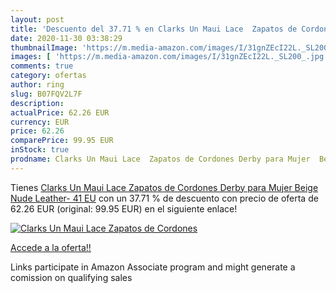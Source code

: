 ```yaml
---
layout: post
title: 'Descuento del 37.71 % en Clarks Un Maui Lace  Zapatos de Cordones'
date: 2020-11-30 03:38:29
thumbnailImage: 'https://m.media-amazon.com/images/I/31gnZEcI22L._SL200_.jpg'
images: [ 'https://m.media-amazon.com/images/I/31gnZEcI22L._SL200_.jpg' ]
comments: true
category: ofertas
author: ring
slug: B07FQV2L7F
description:
actualPrice: 62.26 EUR
currency: EUR
price: 62.26
comparePrice: 99.95 EUR
inStock: true
prodname: Clarks Un Maui Lace  Zapatos de Cordones Derby para Mujer  Beige  Nude Leather-   41 EU
---
```


Tienes [Clarks Un Maui Lace  Zapatos de Cordones Derby para Mujer  Beige  Nude Leather-   41 EU](https://www.amazon.es/dp/B07FQV2L7F/?tag=tolees-21) con un 37.71 % de descuento con precio de oferta de 62.26 EUR (original: 99.95 EUR) en el siguiente enlace!

[![Clarks Un Maui Lace  Zapatos de Cordones](https://m.media-amazon.com/images/I/31gnZEcI22L._SL200_.jpg)](https://www.amazon.es/dp/B07FQV2L7F/?tag=tolees-21)

[Accede a la oferta!!](https://www.amazon.es/dp/B07FQV2L7F/?tag=tolees-21)

Links participate in Amazon Associate program and might generate a comission on qualifying sales


